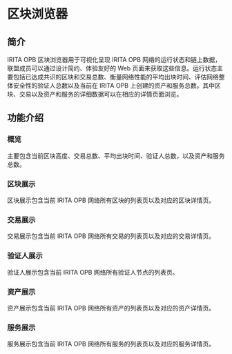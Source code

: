 # 区块浏览器

## 简介

IRITA OPB 区块浏览器用于可视化呈现 IRITA OPB 网络的运行状态和链上数据，联盟成员可以通过设计简约、体验友好的 Web 页面来获取这些信息。运行状态主要包括已达成共识的区块和交易总数、衡量网络性能的平均出块时间、评估网络整体安全性的验证人总数以及当前在 IRITA OPB 上创建的资产和服务总数。其中区块、交易以及资产和服务的详细数据可以在相应的详情页面浏览。

## 功能介绍

### 概览

主要包含当前区块高度、交易总数、平均出块时间、验证人总数，以及资产和服务总数。

### 区块展示

区块展示包含当前 IRITA OPB 网络所有区块的列表页以及对应的区块详情页。

### 交易展示

交易展示包含当前 IRITA OPB 网络所有交易的列表页以及对应的交易详情页。

### 验证人展示

验证人展示包含当前 IRITA OPB 网络所有验证人节点的列表页。

### 资产展示

资产展示包含当前 IRITA OPB 网络所有资产的列表页以及对应的资产详情页。

### 服务展示

服务展示包含当前 IRITA OPB 网络所有服务的列表页以及对应的服务详情页。
